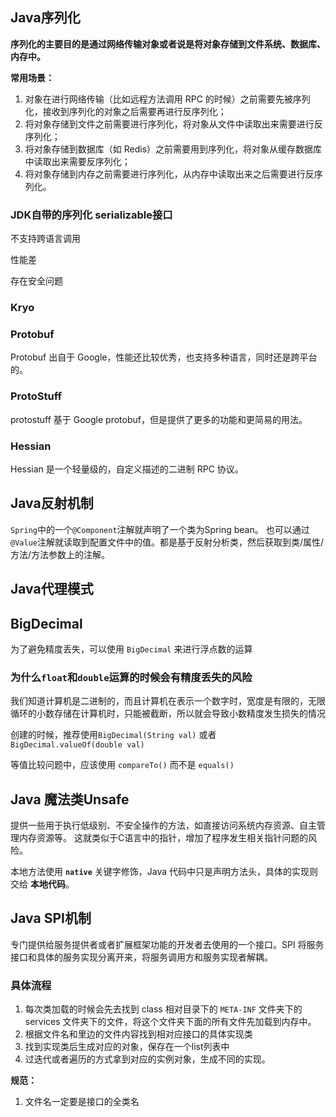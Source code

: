 ## Java序列化



**序列化的主要目的是通过网络传输对象或者说是将对象存储到文件系统、数据库、内存中。**



**常用场景：**

1. 对象在进行网络传输（比如远程方法调用 RPC 的时候）之前需要先被序列化，接收到序列化的对象之后需要再进行反序列化；
2. 将对象存储到文件之前需要进行序列化，将对象从文件中读取出来需要进行反序列化；
3. 将对象存储到数据库（如 Redis）之前需要用到序列化，将对象从缓存数据库中读取出来需要反序列化；
4. 将对象存储到内存之前需要进行序列化，从内存中读取出来之后需要进行反序列化。



### JDK自带的序列化 serializable接口



不支持跨语言调用

性能差

存在安全问题



### Kryo



### Protobuf

Protobuf 出自于 Google，性能还比较优秀，也支持多种语言，同时还是跨平台的。



### ProtoStuff

protostuff 基于 Google protobuf，但是提供了更多的功能和更简易的用法。



### Hessian

Hessian 是一个轻量级的，自定义描述的二进制 RPC 协议。





## Java反射机制



`Spring`中的一个`@Component`注解就声明了一个类为Spring bean。 也可以通过`@Value`注解就读取到配置文件中的值。都是基于反射分析类，然后获取到类/属性/方法/方法参数上的注解。



## Java代理模式





## BigDecimal

为了避免精度丢失，可以使用 `BigDecimal` 来进行浮点数的运算



### 为什么`float`和`double`运算的时候会有精度丢失的风险

我们知道计算机是二进制的，而且计算机在表示一个数字时，宽度是有限的，无限循环的小数存储在计算机时，只能被截断，所以就会导致小数精度发生损失的情况



创建的时候，推荐使用`BigDecimal(String val)` 或者 `BigDecimal.valueOf(double val)`



等值比较问题中，应该使用 `compareTo()` 而不是 `equals()`



## Java 魔法类Unsafe

提供一些用于执行低级别、不安全操作的方法，如直接访问系统内存资源、自主管理内存资源等。 这就类似于C语言中的指针，增加了程序发生相关指针问题的风险。

本地方法使用 **`native`** 关键字修饰，Java 代码中只是声明方法头，具体的实现则交给 **本地代码**。





## Java SPI机制

专门提供给服务提供者或者扩展框架功能的开发者去使用的一个接口。SPI 将服务接口和具体的服务实现分离开来，将服务调用方和服务实现者解耦。



### 具体流程

1. 每次类加载的时候会先去找到 class 相对目录下的 `META-INF` 文件夹下的 services 文件夹下的文件，将这个文件夹下面的所有文件先加载到内存中。
2. 根据文件名和里边的文件内容找到相对应接口的具体实现类
3. 找到实现类后生成对应的对象，保存在一个list列表中
4. 过迭代或者遍历的方式拿到对应的实例对象，生成不同的实现。



**规范：**

1. 文件名一定要是接口的全类名